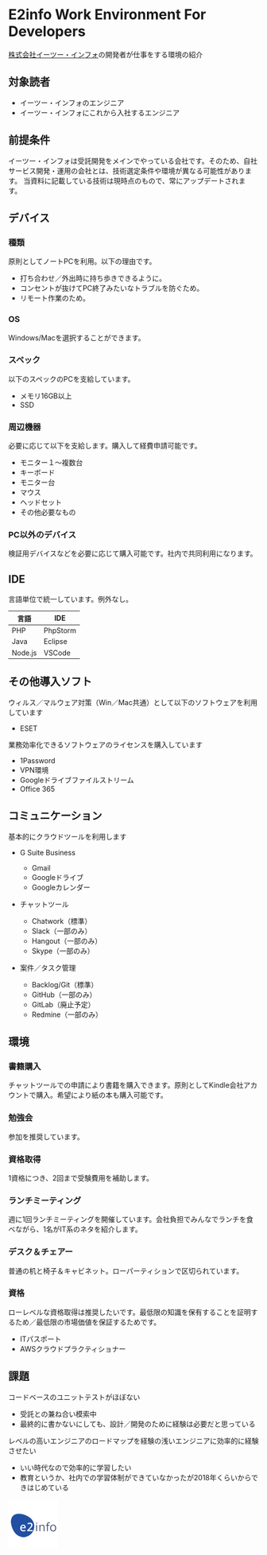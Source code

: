 # E2info Work Environment For Developers

[株式会社イーツー・インフォ](https://www.e2info.co.jp/)の開発者が仕事をする環境の紹介

## 対象読者

* イーツー・インフォのエンジニア
* イーツー・インフォにこれから入社するエンジニア

## 前提条件

イーツー・インフォは受託開発をメインでやっている会社です。そのため、自社サービス開発・運用の会社とは、技術選定条件や環境が異なる可能性があります。
当資料に記載している技術は現時点のもので、常にアップデートされます。

## デバイス

### 種類

原則としてノートPCを利用。以下の理由です。

* 打ち合わせ／外出時に持ち歩きできるように。
* コンセントが抜けてPC終了みたいなトラブルを防ぐため。
* リモート作業のため。

### OS

Windows/Macを選択することができます。

### スペック

以下のスペックのPCを支給しています。

* メモリ16GB以上
* SSD

### 周辺機器

必要に応じて以下を支給します。購入して経費申請可能です。

* モニター１～複数台
* キーボード
* モニター台
* マウス
* ヘッドセット
* その他必要なもの

### PC以外のデバイス

検証用デバイスなどを必要に応じて購入可能です。社内で共同利用になります。

## IDE

言語単位で統一しています。例外なし。

|  言語 | IDE |
| --- | --- |
|  PHP | PhpStorm |
|  Java | Eclipse |
|  Node.js | VSCode |

## その他導入ソフト

ウィルス／マルウェア対策（Win／Mac共通）として以下のソフトウェアを利用しています

* ESET

業務効率化できるソフトウェアのライセンスを購入しています

* 1Password
* VPN環境
* Googleドライブファイルストリーム
* Office 365

## コミュニケーション

基本的にクラウドツールを利用します

* G Suite Business
    * Gmail
    * Googleドライブ
    * Googleカレンダー

* チャットツール
    * Chatwork（標準）
    * Slack（一部のみ）
    * Hangout（一部のみ）
    * Skype（一部のみ）
    
* 案件／タスク管理
    * Backlog/Git（標準）
    * GitHub（一部のみ）
    * GitLab（廃止予定）
    * Redmine（一部のみ）
    

## 環境

### 書籍購入

チャットツールでの申請により書籍を購入できます。原則としてKindle会社アカウントで購入。希望により紙の本も購入可能です。

### 勉強会

参加を推奨しています。

### 資格取得

1資格につき、2回まで受験費用を補助します。

### ランチミーティング

週に1回ランチミーティングを開催しています。会社負担でみんなでランチを食べながら、1名がIT系のネタを紹介します。

### デスク＆チェアー

普通の机と椅子＆キャビネット。ローパーティションで区切られています。

### 資格

ローレベルな資格取得は推奨したいです。最低限の知識を保有することを証明するため／最低限の市場価値を保証するためです。

* ITパスポート
* AWSクラウドプラクティショナー

## 課題

コードベースのユニットテストがほぼない

* 受託との兼ね合い模索中
* 最終的に書かないにしても、設計／開発のために経験は必要だと思っている

レベルの高いエンジニアのロードマップを経験の浅いエンジニアに効率的に経験させたい
 
* いい時代なので効率的に学習したい
* 教育というか、社内での学習体制ができていなかったが2018年くらいからできはじめている

![イーツー・インフォロゴ](https://raw.githubusercontent.com/e2info/e2info-warehouse/master/images/logo/logo100x100_transparent.png)

